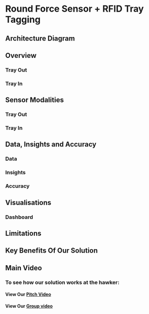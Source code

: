 # Round Force Sensor + RFID Tray Tagging

## Architecture Diagram

## Overview
### Tray Out
### Tray In

## Sensor Modalities
### Tray Out
### Tray In

## Data, Insights and Accuracy
### Data
### Insights
### Accuracy

## Visualisations
### Dashboard

## Limitations

## Key Benefits Of Our Solution

## Main Video
### To see how our solution works at the hawker: 
#### View Our [Pitch Video](https://www.youtube.com/watch?v=TglGIDq8pWQ) 
#### View Our [Group video](https://www.youtube.com/watch?v=JRFURIfBGSg) 
